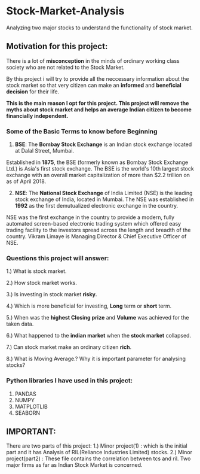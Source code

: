 # Stock-Market-Analysis
Analyzing two major stocks to understand the functionality of stock market. 

## Motivation for this project:

There is a lot of **misconception** in the minds of ordinary working class society who are not related to the Stock Market.

By this project i will try to provide all the neccessary information about the stock market so that very citizen can make an **informed** and **beneficial decision** for their life. 

**This is the main reason I opt for this project. This project will remove the myths about stock market and helps an average Indian citizen to become financially independent.**

### Some of the Basic Terms to know before Beginning

1. **BSE**: The **Bombay Stock Exchange** is an Indian stock exchange located at Dalal Street, Mumbai.

Established in **1875**, the BSE (formerly known as Bombay Stock Exchange Ltd.) is Asia's first stock exchange. The BSE is the world's 10th largest stock exchange with an overall market capitalization of more than $2.2 trillion on as of April 2018.



2. **NSE**: The **National Stock Exchange** of India Limited (NSE) is the leading stock exchange of India, located in Mumbai. The NSE was established in **1992** as the first demutualized electronic exchange in the country.

NSE was the first exchange in the country to provide a modern, fully automated screen-based electronic trading system which offered easy trading facility to the investors spread across the length and breadth of the country. Vikram Limaye is Managing Director & Chief Executive Officer of NSE.


### Questions this project will answer:

1.) What is stock market.

2.) How stock market works.

3.) Is investing in stock market **risky.**

4.) Which is more beneficial for investing, **Long** term or **short** term.

5.) When was the **highest Closing prize** and **Volume** was achieved for the taken data. 

6.) What happened to the **indian market** when the **stock market** collapsed.

7.) Can stock market make an ordinary citizen **rich**.

8.) What is Moving Average.? Why it is important parameter for analysing stocks?



### Python libraries I have used in this project:
1. PANDAS
2. NUMPY
3. MATPLOTLIB
4. SEABORN



## IMPORTANT: 
There are two parts of this project:
1.) Minor project(1) : which is the initial part and it has Analysis of RIL(Reliance Industries Limited) stocks.
2.) Minor project(part2) : These file contains the correlation between tcs and ril. Two major firms as far as Indian Stock Market is concerned.

                  
